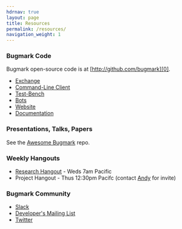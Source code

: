 ```yaml
---
hdrnav: true
layout: page
title: Resources
permalink: /resources/
navigation_weight: 1
---
```


### Bugmark Code

Bugmark open-source code is at [http://github.com/bugmark][0].

- [Exchange](https://github.com/bugmark/exchange)
- [Command-Line Client](https://github.com/bugmark/bmx_cl_ruby)
- [Test-Bench](https://github.com/bugmark/test_bench)
- [Bots](https://github.com/bugmark/bots)
- [Website](https://github.com/bugmark/website)
- [Documentation](https://github.com/bugmark/bugmark_docs)

### Presentations, Talks, Papers

See the [Awesome Bugmark][1] repo.

### Weekly Hangouts

- [Research Hangout][rh] - Weds 7am Pacific
- Project Hangout - Thus 12:30pm Pacifc (contact [Andy][ph] for invite)

### Bugmark Community

- [Slack][2]
- [Developer's Mailing List][3]
- [Twitter][4]

[0]: https://github.com/bugmark
[1]: https://github.com/bugmark/awesome-bugmark
[2]: https://bugmark.slack.com
[3]: https://groups.google.com/forum/#!forum/bugmark_dev
[4]: https://twitter.com/getbugmark

[rh]: https://hangouts.google.com/hangouts/_/calendar/ODRqbGNnN3A1dXMyYmVmbXFiODJlZGh0aG9AZ3JvdXAuY2FsZW5kYXIuZ29vZ2xlLmNvbQ.5rj8ua5bjqdoos5qi57tcdin7s?authuser=0
[ph]: mailto:andy@r210.com
